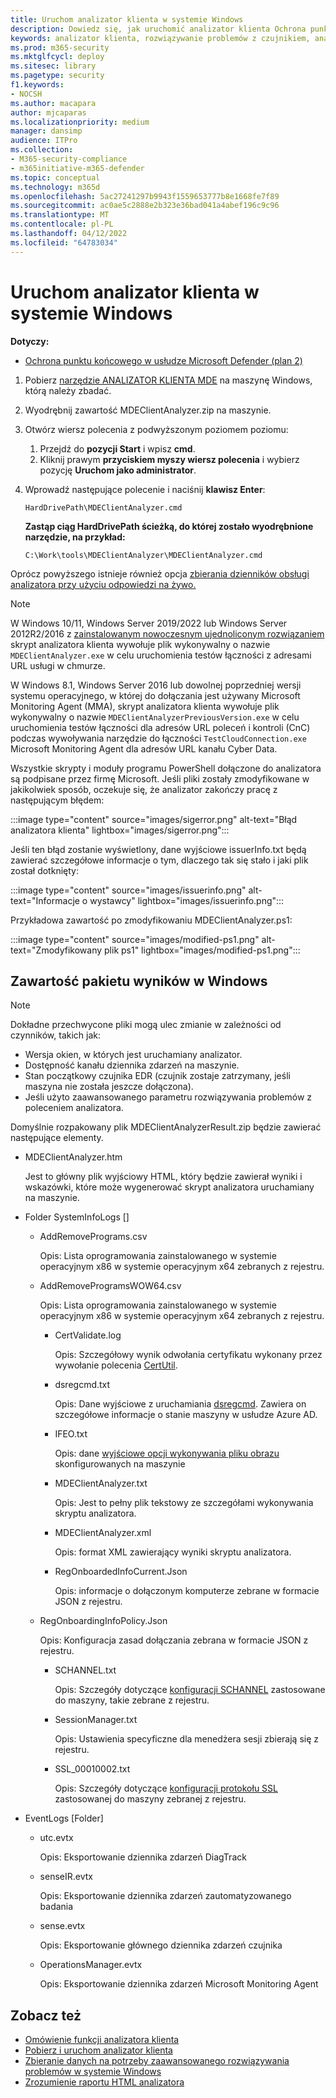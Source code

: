 ```yaml
---
title: Uruchom analizator klienta w systemie Windows
description: Dowiedz się, jak uruchomić analizator klienta Ochrona punktu końcowego w usłudze Microsoft Defender na Windows.
keywords: analizator klienta, rozwiązywanie problemów z czujnikiem, analizatorem, mdeanalyzerem, oknami
ms.prod: m365-security
ms.mktglfcycl: deploy
ms.sitesec: library
ms.pagetype: security
f1.keywords:
- NOCSH
ms.author: macapara
author: mjcaparas
ms.localizationpriority: medium
manager: dansimp
audience: ITPro
ms.collection:
- M365-security-compliance
- m365initiative-m365-defender
ms.topic: conceptual
ms.technology: m365d
ms.openlocfilehash: 5ac27241297b9943f1559653777b8e1668fe7f89
ms.sourcegitcommit: ac0ae5c2888e2b323e36bad041a4abef196c9c96
ms.translationtype: MT
ms.contentlocale: pl-PL
ms.lasthandoff: 04/12/2022
ms.locfileid: "64783034"
---
```

# <a name="run-the-client-analyzer-on-windows"></a>Uruchom analizator klienta w systemie Windows

**Dotyczy:**
- [Ochrona punktu końcowego w usłudze Microsoft Defender (plan 2)](https://go.microsoft.com/fwlink/p/?linkid=2154037) 

1. Pobierz [narzędzie ANALIZATOR KLIENTA MDE](https://aka.ms/mdatpanalyzer) na maszynę Windows, którą należy zbadać.

2. Wyodrębnij zawartość MDEClientAnalyzer.zip na maszynie.

3. Otwórz wiersz polecenia z podwyższonym poziomem poziomu:
    1. Przejdź do **pozycji Start** i wpisz **cmd**.
    2. Kliknij prawym **przyciskiem myszy wiersz polecenia** i wybierz pozycję **Uruchom jako administrator**.

4. Wprowadź następujące polecenie i naciśnij **klawisz Enter**:

   ```dos
   HardDrivePath\MDEClientAnalyzer.cmd
   ```

   **Zastąp ciąg HardDrivePath ścieżką, do której zostało wyodrębnione narzędzie, na przykład:**

   ```dos
   C:\Work\tools\MDEClientAnalyzer\MDEClientAnalyzer.cmd
   ```

Oprócz powyższego istnieje również opcja [zbierania dzienników obsługi analizatora przy użyciu odpowiedzi na żywo.](troubleshoot-collect-support-log.md)

> [!NOTE]
> W Windows 10/11, Windows Server 2019/2022 lub Windows Server 2012R2/2016 z [zainstalowanym nowoczesnym ujednoliconym rozwiązaniem](configure-server-endpoints.md#new-windows-server-2012-r2-and-2016-functionality-in-the-modern-unified-solution) skrypt analizatora klienta wywołuje plik wykonywalny o nazwie `MDEClientAnalyzer.exe` w celu uruchomienia testów łączności z adresami URL usługi w chmurze.
>
> W Windows 8.1, Windows Server 2016 lub dowolnej poprzedniej wersji systemu operacyjnego, w której do dołączania jest używany Microsoft Monitoring Agent (MMA), skrypt analizatora klienta wywołuje plik wykonywalny o nazwie `MDEClientAnalyzerPreviousVersion.exe` w celu uruchomienia testów łączności dla adresów URL poleceń i kontroli (CnC) podczas wywoływania narzędzie do łączności `TestCloudConnection.exe` Microsoft Monitoring Agent dla adresów URL kanału Cyber Data.


Wszystkie skrypty i moduły programu PowerShell dołączone do analizatora są podpisane przez firmę Microsoft.
Jeśli pliki zostały zmodyfikowane w jakikolwiek sposób, oczekuje się, że analizator zakończy pracę z następującym błędem:

:::image type="content" source="images/sigerror.png" alt-text="Błąd analizatora klienta" lightbox="images/sigerror.png":::


Jeśli ten błąd zostanie wyświetlony, dane wyjściowe issuerInfo.txt będą zawierać szczegółowe informacje o tym, dlaczego tak się stało i jaki plik został dotknięty:

:::image type="content" source="images/issuerinfo.png" alt-text="Informacje o wystawcy" lightbox="images/issuerinfo.png":::


Przykładowa zawartość po zmodyfikowaniu MDEClientAnalyzer.ps1:

:::image type="content" source="images/modified-ps1.png" alt-text="Zmodyfikowany plik ps1" lightbox="images/modified-ps1.png":::



## <a name="result-package-contents-on-windows"></a>Zawartość pakietu wyników w Windows

> [!NOTE]
> Dokładne przechwycone pliki mogą ulec zmianie w zależności od czynników, takich jak:
>
> - Wersja okien, w których jest uruchamiany analizator.
> - Dostępność kanału dziennika zdarzeń na maszynie.
> - Stan początkowy czujnika EDR (czujnik zostaje zatrzymany, jeśli maszyna nie została jeszcze dołączona).
> - Jeśli użyto zaawansowanego parametru rozwiązywania problemów z poleceniem analizatora.

Domyślnie rozpakowany plik MDEClientAnalyzerResult.zip będzie zawierać następujące elementy.

- MDEClientAnalyzer.htm

  Jest to główny plik wyjściowy HTML, który będzie zawierał wyniki i wskazówki, które może wygenerować skrypt analizatora uruchamiany na maszynie.

- Folder SystemInfoLogs \[\]
  - AddRemovePrograms.csv

    Opis: Lista oprogramowania zainstalowanego w systemie operacyjnym x86 w systemie operacyjnym x64 zebranych z rejestru.

  - AddRemoveProgramsWOW64.csv

    Opis: Lista oprogramowania zainstalowanego w systemie operacyjnym x86 w systemie operacyjnym x64 zebranych z rejestru.

    - CertValidate.log

      Opis: Szczegółowy wynik odwołania certyfikatu wykonany przez wywołanie polecenia [CertUtil](/windows-server/administration/windows-commands/certutil).

    - dsregcmd.txt

      Opis: Dane wyjściowe z uruchamiania [dsregcmd](/azure/active-directory/devices/troubleshoot-device-dsregcmd). Zawiera on szczegółowe informacje o stanie maszyny w usłudze Azure AD.

    - IFEO.txt

      Opis: dane [wyjściowe opcji wykonywania pliku obrazu](/previous-versions/windows/desktop/xperf/image-file-execution-options) skonfigurowanych na maszynie

    - MDEClientAnalyzer.txt

      Opis: Jest to pełny plik tekstowy ze szczegółami wykonywania skryptu analizatora.

    - MDEClientAnalyzer.xml

      Opis: format XML zawierający wyniki skryptu analizatora.

    - RegOnboardedInfoCurrent.Json

      Opis: informacje o dołączonym komputerze zebrane w formacie JSON z rejestru.

  - RegOnboardingInfoPolicy.Json

    Opis: Konfiguracja zasad dołączania zebrana w formacie JSON z rejestru.

    - SCHANNEL.txt

      Opis: Szczegóły dotyczące [konfiguracji SCHANNEL](/windows-server/security/tls/manage-tls) zastosowane do maszyny, takie zebrane z rejestru.

    - SessionManager.txt

      Opis: Ustawienia specyficzne dla menedżera sesji zbierają się z rejestru.

    - SSL_00010002.txt

      Opis: Szczegóły dotyczące [konfiguracji protokołu SSL](/windows-server/security/tls/manage-tls) zastosowanej do maszyny zebranej z rejestru.

- EventLogs [Folder]

  - utc.evtx

    Opis: Eksportowanie dziennika zdarzeń DiagTrack

  - senseIR.evtx

    Opis: Eksportowanie dziennika zdarzeń zautomatyzowanego badania

  - sense.evtx

    Opis: Eksportowanie głównego dziennika zdarzeń czujnika

  - OperationsManager.evtx

    Opis: Eksportowanie dziennika zdarzeń Microsoft Monitoring Agent




## <a name="see-also"></a>Zobacz też

- [Omówienie funkcji analizatora klienta](overview-client-analyzer.md)
- [Pobierz i uruchom analizator klienta](download-client-analyzer.md)
- [ Zbieranie danych na potrzeby zaawansowanego rozwiązywania problemów w systemie Windows](data-collection-analyzer.md)
- [Zrozumienie raportu HTML analizatora](analyzer-report.md)
